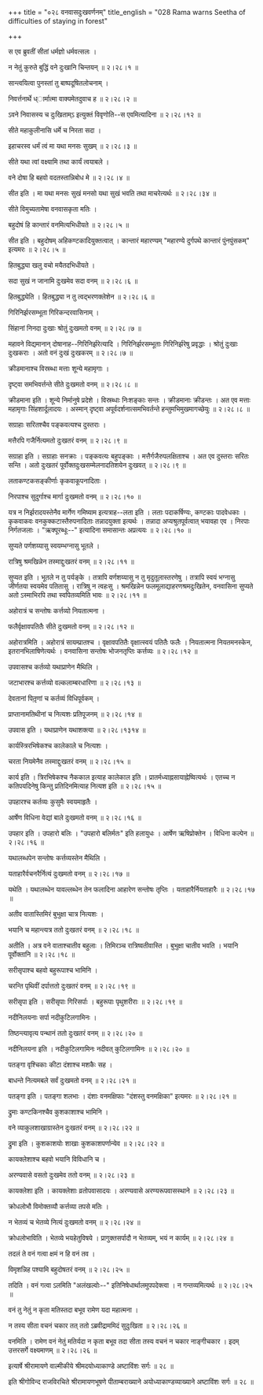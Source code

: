 +++
title = "०२८ वनवासदुःखवर्णनम्"
title_english = "028 Rama warns Seetha of difficulties of staying in forest"

+++


स एव ब्रुवतीं सीतां धर्मज्ञो धर्मवत्सलः ।  

न नेतुं कुरुते बुद्धिं वने दुःखानि चिन्तयन्  ॥  २।२८।१  ॥   

सान्त्वयित्वा पुनस्तां तु बाष्पदूषितलोचनाम् ।  

निवर्त्तनार्थे ध्ार्मात्मा वाक्यमेतदुवाच ह  ॥  २।२८।२  ॥   

ऽवने निवासस्य च दुःखिताम्ऽ इत्युक्तं विवृणोति--स एवमित्यादिना  ॥  २।२८।१२
 ॥   

  

सीते महाकुलीनासि धर्मे च निरता सदा ।  

इहाचरस्व धर्मं त्वं मा यथा मनसः सुखम्  ॥  २।२८।३  ॥   

सीते यथा त्वां वक्ष्यामि तथा कार्यं त्वयाबले ।  

वने दोषा हि बहवो वदतस्तान्निबोध मे  ॥  २।२८।४  ॥   

सीत इति । मा यथा मनसः सुखं मनसो यथा सुखं भवति तथा माचरेत्यर्थः  ॥ 
२।२८।३४  ॥   

  

सीते विमुच्यतामेषा वनवासकृता मतिः ।  

बहुदोषं हि कान्तारं वनमित्यभिधीयते  ॥  २।२८।५  ॥   

सीत इति । बहुदोषम् अहिकण्टकादियुक्तत्वात् । कान्तारं महारण्यम् "महारण्ये
दुर्गपथे कान्तारं पुंनपुंसकम्" इत्यमरः  ॥  २।२८।५  ॥   

  

हितबुद्ध्या खलु वचो मयैतदभिधीयते ।  

सदा सुखं न जानामि दुःखमेव सदा वनम्  ॥  २।२८।६  ॥   

हितबुद्ध्येति । हितबुद्ध्या न तु त्वद्भरणक्लेशेन  ॥  २।२८।६  ॥   

  

गिरिनिर्झरसम्भूता गिरिकन्दरवासिनाम् ।  

सिंहानां निनदा दुःखाः श्रोतुं दुःखमतो वनम्  ॥  २।२८।७  ॥   

महावने विद्यमानान् दोषानाह--गिरिनिर्झरेत्यादि । गिरिनिर्झरसम्भूताः
गिरिनिर्झरेषु प्रवृद्धाः । श्रोतुं दुःखाः दुःखकराः । अतो वनं दुःखं
दुःखकरम्  ॥  २।२८।७  ॥   

  

क्रीडमानाश्च विस्रब्धा मत्ताः शून्ये महामृगाः ।  

दृष्ट्वा समभिवर्त्तन्ते सीते दुःखमतो वनम्  ॥  २।२८।८  ॥   

क्रीडमाना इति । शून्ये निर्मानुषे प्रदेशे । विस्रब्धाः निःशङ्काः सन्तः ।
क्रीडमानाः क्रीडन्तः । अत एव मत्ताः महामृगाः सिंहशार्दूलादयः । अस्मान्
दृष्ट्वा अपूर्वदर्शनात्समभिवर्तन्ते हन्तुमभिमुखमागच्छेयुः  ॥  २।२८।८  ॥   

  

सग्राहाः सरितश्चैव पङ्कवत्यश्च दुस्तराः ।  

मत्तैरपि गजैर्नित्यमतो दुःखतरं वनम्  ॥  २।२८।९  ॥   

सग्राहा इति । सग्राहाः सनक्राः । पङ्कवत्यः बहुपङ्काः ।
मत्तैर्गजैरुपलक्षिताश्च । अत एव दुस्तराः सरितः सन्ति । अतो दुःखतरं
पूर्वोक्तदुःखसम्मेलनादतिशयेन दुःखवत्  ॥  २।२८।९  ॥   

  

लताकण्टकसङ्कीर्णाः कृकवाकूपनादिताः ।  

निरपाश्च सुदुर्गाश्च मार्गा दुःखमतो वनम्  ॥  २।२८।१०  ॥   

यत्र न निर्झरादयस्तेनैव मार्गेण गमिष्याम इत्यत्राह--लता इति । लताः
पदाकर्षिण्यः, कण्टकाः पादवेधकाः । कृकवाकवः वनकुक्कटास्तैरुपनादिताः
तन्नादयुक्ता इत्यर्थः । तन्नादा अप्यश्रुतपूर्वत्वात् भयावहा एव । निरपाः
निर्गतजलाः । "ऋक्पूरब्धूः--" इत्यादिना समासान्तः अप्रत्ययः  ॥  २।२८।१०
 ॥   

  

सुप्यते पर्णशय्यासु स्वयम्भग्नासु भूतले ।  

रात्रिषु श्रमखिन्नेन तस्माद्दुःखतरं वनम्  ॥  २।२८।११  ॥   

सुप्यत इति । भूतले न तु पर्यङ्के । तत्रापि वर्णशय्यासु न तु
मृदुतूलास्तरणेषु । तत्रापि स्वयं भग्नासु जीर्णतया स्वयमेव पतितासु ।
रात्रिषु न त्वहःसु । श्रमखिन्नेन फलमूलाद्याहरणश्रमदुःखितेन, वनवासिना
सुप्यते अतो ऽस्माभिरपि तथा स्वपितव्यमिति भावः  ॥  २।२८।११  ॥   

  

अहोरात्रं च सन्तोषः कर्त्तव्यो नियतात्मना ।  

फलैर्वृक्षावपतितैः सीते दुःखमतो वनम्  ॥  २।२८।१२  ॥   

अहोरात्रमिति । अहोरात्रं सायम्प्रातश्च । वृक्षावपतितैः वृक्षात्स्वयं
पतितैः फलैः । नियतात्मना नियतमनस्केन, इतरानभिलाषिणेत्यर्थः । वनवासिना
सन्तोषः भोजनतृप्तिः कर्त्तव्यः  ॥  २।२८।१२  ॥   

  

उपवासश्च कर्तव्यो यथाप्राणेन मैथिलि ।  

जटाभारश्च कर्त्तव्यो वल्कलाम्बरधारिणा  ॥  २।२८।१३  ॥   

देवतानां पितृ़णां च कर्तव्यं विधिपूर्वकम् ।  

प्राप्तानामतिथीनां च नित्यशः प्रतिपूजनम्  ॥  २।२८।१४  ॥   

उपवास इति । यथाप्राणेन यथाशक्त्या  ॥  २।२८।१३१४  ॥   

  

कार्यस्त्रिरभिषेकश्च कालेकाले च नित्यशः ।  

चरता नियमेनैव तस्माद्दुःखतरं वनम्  ॥  २।२८।१५  ॥   

कार्य इति । त्रिरभिषेकश्च नैककाल इत्याह कालेकाल इति ।
प्रातर्मध्याह्नसायाह्नेष्वित्यर्थः । एतच्च न कतिपयदिनेषु किन्तु
प्रतिदिनमित्याह नित्यश इति  ॥  २।२८।१५  ॥   

  

उपहारश्च कर्तव्यः कुसुमैः स्वयमाहृतैः ।  

आर्षेण विधिना वेद्यां बाले दुःखमतो वनम्  ॥  २।२८।१६  ॥   

उपहार इति । उपहारो बलिः । "उपहारो बलिर्मतः" इति हलायुधः । आर्षेण
ऋषिप्रोक्तेन । विधिना कल्पेन  ॥  २।२८।१६  ॥   

  

यथालब्धपेन सन्तोषः कर्त्तव्यस्तेन मैथिलि ।  

यताहारैर्वचनरैर्नित्यं दुःखमतो वनम्  ॥  २।२८।१७  ॥   

यथेति । यथालब्धेन यावल्लब्धेन तेन फलादिना आहारेण सन्तोषः तृप्तिः ।
यताहारैर्नियताहारैः  ॥  २।२८।१७  ॥   

  

अतीव वातास्तिमिरं बुभुक्षा चात्र नित्यशः ।  

भयानि च महान्त्यत्र ततो दुःखतरं वनम्  ॥  २।२८।१८  ॥   

अतीति । अत्र वने वाताश्चातीव बहुलाः । तिमिरञ्च रात्रिष्वतीवास्ति ।
बुभुक्षा चातीव भवति । भयानि पूर्वोक्तानि  ॥  २।२८।१८  ॥   

  

सरीसृपाश्च बहवो बहुरूपाश्च भामिनि ।  

चरन्ति पृथिवीं दर्पात्ततो दुःखतरं वनम्  ॥  २।२८।१९  ॥   

सरीसृपा इति । सरीसृपाः गिरिसर्पाः । बहुरूपाः पृथुशरीराः  ॥  २।२८।१९  ॥   

  

नदीनिलयनाः सर्पा नदीकुटिलगामिनः ।  

तिष्ठन्त्यावृत्य पन्थानं ततो दुःखतरं वनम्  ॥  २।२८।२०  ॥   

नदीनिलयना इति । नदीकुटिलगामिनः नदीवत् कुटिलगामिनः  ॥  २।२८।२०  ॥   

  

पतङ्गा वृश्चिकाः कीटा दंशाश्च मशकैः सह ।  

बाधन्ते नित्यमबले सर्वं दुःखमतो वनम्  ॥  २।२८।२१  ॥   

पतङ्गा इति । पतङ्गा शलभाः । दंशाः वनमक्षिफाः "दंशस्तु वनमक्षिका" इत्यमरः
 ॥  २।२८।२१  ॥   

  

द्रुमाः कण्टकिनश्चैव कुशकाशाश्च भामिनि ।  

वने व्याकुलशाखाग्रास्तेन दुःखतरं वनम्  ॥  २।२८।२२  ॥   

द्रुमा इति । कुशकाशयोः शाखाः कुशकाशपर्णान्येव  ॥  २।२८।२२  ॥   

  

कायक्लेशाश्च बहवो भयानि विविधानि च ।  

अरण्यवासे वसतो दुःखमेव ततो वनम्  ॥  २।२८।२३  ॥   

कायक्लेशा इति । कायक्लेशाः व्रतोपवासादयः । अरण्यवासे अरण्यरूपवासस्थाने
 ॥  २।२८।२३  ॥   

  

क्रोधलोभौ विमोक्तव्यौ कर्त्तव्या तपसे मतिः ।  

न भेतव्यं च भेतव्ये नित्यं दुःखमतो वनम्  ॥  २।२८।२४  ॥   

क्रोधलोभाविति । भेतव्ये भयहेतुविषये । प्रागुक्तसर्पादौ न भेतव्यम्, भयं न
कार्यम्  ॥  २।२८।२४  ॥   

  

तदलं ते वनं गत्वा क्षमं न हि वनं तव ।  

विमृशन्निह पश्यामि बहुदोषतरं वनम्  ॥  २।२८।२५  ॥   

तदिति । वनं गत्वा ऽलमिति "अलंखल्वोः--" इतिनिषेधार्थालमुपपदेक्त्वा । न
गन्तव्यमित्यर्थः  ॥  २।२८।२५  ॥   

  

वनं तु नेतुं न कृता मतिस्तदा बभूव रामेण यदा महात्मना ।  

न तस्य सीता वचनं चकार तत् ततो ऽब्रवीद्राममिदं सुदुःखिता  ॥  २।२८।२६  ॥   

वनमिति । रामेण वनं नेतुं मतिर्यदा न कृता बभूव तदा सीता तस्य वचनं न चकार
नाङ्गीचकार । इदम् उत्तरसर्गे वक्ष्यमाणम्  ॥  २।२८।२६  ॥   

  

इत्यार्षे श्रीरामायणे वाल्मीकीये श्रीमदयोध्याकाण्डे अष्टाविंशः सर्गः  ॥ 
२८  ॥   

इति श्रीगोविन्द राजविरचिते श्रीरामायणभूषणे पीताम्बराख्याने
अयोध्याकाण्डव्याख्याने अष्टाविंशः सर्गः  ॥  २८  ॥   


